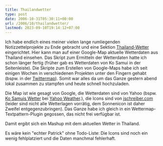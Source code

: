 ```yaml
---
title: Thailandwetter
type: post
date: 2006-10-31T05:30:11+00:00
url: /2006/10/thailandwetter/
lastmod: 2023-09-10T19:14:12+07:00
---
```

Ich habe endlich eines meiner vielen lange rumliegenden Notizzettelprojekte zu Ende gebracht und eine Sektion [Thailand-Wetter][1] eingerichtet. Hier kann man auf einer Google-Map aktuelle Wetterdaten aus Thailand einsehen. Das Skript zum Ermitteln der Wetterdaten hatte ich schon länger fertig (früher gab es Wetterdaten von Ko Samui in der Seitenleiste). Die Skripte zum Erstellen von Google-Maps habe ich seit einigen Wochen in verschiedenen Projekten unter den Fingern gehabt (bspw. in der [Twittermap][2]). Somit war alles da um das Ganze gestern abend lokal zusammen zu stampfen und heute schnell hochzuladen.

Die Map ist wie gesagt von Google, die Wetterdaten sind von Yahoo (bspw. [Ko Samuis Wetter][3] bei [Yahoo Weather][4].), die Icons sind von [jschreiber.com][5] (leider sind nicht alle Wetterlagen vorrätig, dem Sonnenicon ist daher Zweifel entgegenzubringen). Das Ganze habe ich gleich in ein Wettermap-Textpattern-Plugin gegossen, das nicht frei verfügbar ist.

Damit ergibt sich ein Mashup mit dem aktuellen Wetter in Thailand.

Es wäre kein "echter Patrick" ohne Todo-Liste: Die Icons sind noch ein wenig fehlplatziert und die Daten manchmal fehlerhaft.

 [1]: /thailand-wetter/
 [2]: http://grauhirn.org/twittermap
 [3]: http://us.rd.yahoo.com/dailynews/rss/weather/Ko_Samui__TH/*http://xml.weather.yahoo.com/forecast/THXX0046_c.html
 [4]: http://weather.yahoo.com/
 [5]: http://www.jschreiber.com/archives/2005/01/weather_icons_u.html
